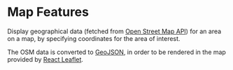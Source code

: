 # Map Features
Display geographical data (fetched from [Open Street Map API](https://wiki.openstreetmap.org/wiki/API)) for an area on a map, by specifying coordinates for the area of interest. 

The OSM data is converted to [GeoJSON](https://geojson.org/), in order to be rendered in the map provided by [React Leaflet](https://react-leaflet.js.org/).
